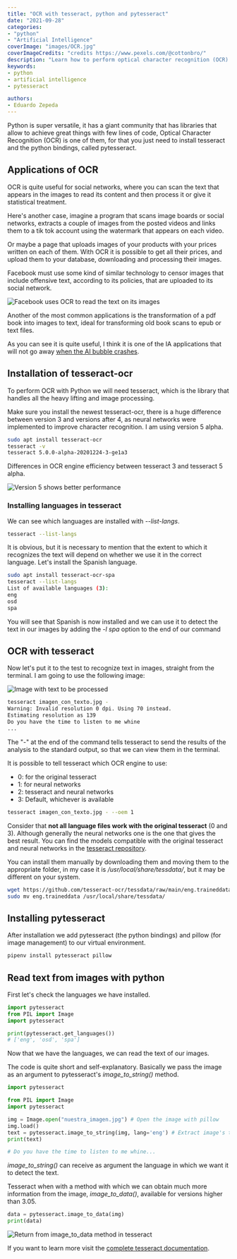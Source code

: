 ```yaml
---
title: "OCR with tesseract, python and pytesseract"
date: "2021-09-28"
categories:
- "python"
- "Artificial Intelligence"
coverImage: "images/OCR.jpg"
coverImageCredits: "credits https://www.pexels.com/@cottonbro/"
description: "Learn how to perform optical character recognition (OCR) on images using python, tesseract-ocr and pytesseract."
keywords:
- python
- artificial intelligence
- pytesseract

authors:
- Eduardo Zepeda
---
```


Python is super versatile, it has a giant community that has libraries that allow to achieve great things with few lines of code, Optical Character Recognition (OCR) is one of them, for that you just need to install tesseract and the python bindings, called pytesseract.

## Applications of OCR

OCR is quite useful for social networks, where you can scan the text that appears in the images to read its content and then process it or give it statistical treatment.

Here's another case, imagine a program that scans image boards or social networks, extracts a couple of images from the posted videos and links them to a tik tok account using the watermark that appears on each video.

Or maybe a page that uploads images of your products with your prices written on each of them. With OCR it is possible to get all their prices, and upload them to your database, downloading and processing their images.

Facebook must use some kind of similar technology to censor images that include offensive text, according to its policies, that are uploaded to its social network.

![Facebook uses OCR to read the text on its images](images/facebook-screenshot-ocr.jpg "Facebook is capable of reading the text on its images")

Another of the most common applications is the transformation of a pdf book into images to text, ideal for transforming old book scans to epub or text files.

As you can see it is quite useful, I think it is one of the IA applications that will not go away [when the AI bubble crashes](/en/the-rise-and-fall-of-the-ai-bubble/).

## Installation of tesseract-ocr

To perform OCR with Python we will need tesseract, which is the library that handles all the heavy lifting and image processing.

Make sure you install the newest tesseract-ocr, there is a huge difference between version 3 and versions after 4, as neural networks were implemented to improve character recognition. I am using version 5 alpha.

```bash
sudo apt install tesseract-ocr
tesseract -v
tesseract 5.0.0-alpha-20201224-3-ge1a3
```

Differences in OCR engine efficiency between tesseract 3 and tesseract 5 alpha. 

![Version 5 shows better performance](images/OCRTesseractVersion5vsVersion3-2.png "Comparison between OCR performance of tesseract 3 and tesseract 5")

### Installing languages in tesseract

We can see which languages are installed with _--list-langs_.

```bash
tesseract --list-langs
```

It is obvious, but it is necessary to mention that the extent to which it recognizes the text will depend on whether we use it in the correct language. Let's install the Spanish language.

```bash
sudo apt install tesseract-ocr-spa
tesseract --list-langs
List of available languages (3):
eng
osd
spa
```

You will see that Spanish is now installed and we can use it to detect the text in our images by adding the _-l spa_ option to the end of our command

## OCR with tesseract

Now let's put it to the test to recognize text in images, straight from the terminal. I am going to use the following image:

![Image with text to be processed](images/imagen_con_texto.jpg "File: image_with_text.jpg")

```bash
tesseract imagen_con_texto.jpg -
Warning: Invalid resolution 0 dpi. Using 70 instead.
Estimating resolution as 139
Do you have the time to listen to me whine
...
```

The "-" at the end of the command tells tesseract to send the results of the analysis to the standard output, so that we can view them in the terminal.

It is possible to tell tesseract which OCR engine to use:

* 0: for the original tesseract
* 1: for neural networks
* 2: tesseract and neural networks
* 3: Default, whichever is available

```bash
tesseract imagen_con_texto.jpg - --oem 1
```

Consider that **not all language files work with the original tesseract** (0 and 3). Although generally the neural networks one is the one that gives the best result. You can find the models compatible with the original tesseract and neural networks in the [tesseract repository](https://github.com/tesseract-ocr/tessdata).

You can install them manually by downloading them and moving them to the appropriate folder, in my case it is _/usr/local/share/tessdata/_, but it may be different on your system.

```bash
wget https://github.com/tesseract-ocr/tessdata/raw/main/eng.traineddata
sudo mv eng.traineddata /usr/local/share/tessdata/
```

## Installing pytesseract

After installation we add pytesseract (the python bindings) and pillow (for image management) to our virtual environment.

```bash
pipenv install pytesseract pillow
```

## Read text from images with python

First let's check the languages we have installed.

```python
import pytesseract
from PIL import Image
import pytesseract

print(pytesseract.get_languages())
# ['eng', 'osd', 'spa']
```

Now that we have the languages, we can read the text of our images.

The code is quite short and self-explanatory. Basically we pass the image as an argument to pytesseract's _image_to_string()_ method.

```python
import pytesseract

from PIL import Image
import pytesseract

img = Image.open("nuestra_imagen.jpg") # Open the image with pillow
img.load()
text = pytesseract.image_to_string(img, lang='eng') # Extract image's text
print(text)

# Do you have the time to listen to me whine...
```

_image_to_string()_ can receive as argument the language in which we want it to detect the text.

Tesseract when with a method with which we can obtain much more information from the image, _image_to_data()_, available for versions higher than 3.05.

```python
data = pytesseract.image_to_data(img)
print(data)
```

![Return from image_to_data method in tesseract](images/dataTesseract.png)

If you want to learn more visit the [complete tesseract documentation](https://github.com/tesseract-ocr/tesseract).